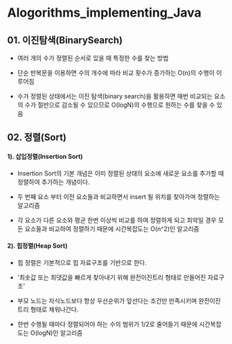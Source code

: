 # Alogorithms_implementing_Java

## 01. 이진탐색(BinarySearch)
* 여러 개의 수가 정렬된 순서로 있을 때 특정한 수를 찾는 방법


* 단순 반복문을 이용하면 수의 개수에 따라 비교 횟수가 증가하는 O(n)의 수행이 이루어짐

 
* 수가 정렬된 상태에서는 이진 탐색(binary search)을 활용하면 매번 비교되는 요소의 수가 절반으로 감소될 수 있으므로 O(logN)의 수행으로 원하는 수를 찾을 수 있음

## 02. 정렬(Sort)

#### 1). 삽입정렬(Insertion Sort)
* Insertion Sort의 기본 개념은 이미 정렬된 상태의 요소에 새로운 요소를 추가할 때 정렬하여 추가하는 개념이다.


* 두 번째 요소 부터 이전 요소들과 비교하면서 insert 될 위치를 찾아가며 정렬하는 알고리즘


* 각 요소가 다른 요소와 평균 한번 이상씩 비교를 하여 정렬하게 되고 최악일 경우 모든 요소들과 비교하여 정렬하기 때문에 시간복잡도는 O(n^2)인 알고리즘  

#### 2). 힙정렬(Heap Sort)
* 힙 정렬은 기본적으로 힙 자료구조를 기반으로 한다.

* '최솟값 또는 최댓값을 빠르게 찾아내기 위해 완전이진트리 형태로 만들어진 자료구조'

* 부모 노드는 자식노드보다 항상 우선순위가 앞선다는 조건만 만족시키며 완전이진트리 형태로 채워나간다.

* 한번 수행될 때마다 정렬되어야 하는 수의 범위가 1/2로 줄어들기 때문에 시간복잡도는 O(logN)인 알고리즘
